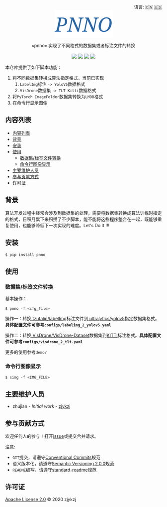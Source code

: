 <div align="right">
  语言:
    🇨🇳
  <a title="英语" href="./README.md">🇺🇸</a>
</div>

 <div align="center"><a title="" href="https://github.com/zjykzj/pnno"><img align="center" src="./imgs/PNNO.png"></a></div>

<p align="center">
  «pnno» 实现了不同格式的数据集或者标注文件的转换
<br>
<br>
  <a href="https://github.com/RichardLitt/standard-readme"><img src="https://img.shields.io/badge/standard--readme-OK-green.svg?style=flat-square"></a>
  <a href="https://conventionalcommits.org"><img src="https://img.shields.io/badge/Conventional%20Commits-1.0.0-yellow.svg"></a>
  <a href="http://commitizen.github.io/cz-cli/"><img src="https://img.shields.io/badge/commitizen-friendly-brightgreen.svg"></a>
  <a href="https://pypi.org/project/pnno/"><img src="https://img.shields.io/badge/PYPI-PNNO-brightgreen"></a>
</p>

本仓库提供了如下脚本功能：

1. 将不同数据集转换成算法指定格式。当前已实现
   1. `LabelImg`标注 `-> YoloV5`数据格式
   2. `VisDrone`数据集 `-> TLT Kitti`数据格式
2. 将`PyTorch ImageFolder`数据集转换为`LMDB`格式
3. 在命令行显示图像

## 内容列表

- [内容列表](#内容列表)
- [背景](#背景)
- [安装](#安装)
- [使用](#使用)
  - [数据集/标签文件转换](#数据集标签文件转换)
  - [命令行图像显示](#命令行图像显示)
- [主要维护人员](#主要维护人员)
- [参与贡献方式](#参与贡献方式)
- [许可证](#许可证)

## 背景

算法开发过程中经常会涉及到数据集的处理，需要将数据集转换成算法训练时指定的格式，日积月累下来积攒了不少脚本，能不能将这些程序整合在一起，既能够重复使用，也能够降低下一次实现的难度。Let's Do It !!!

## 安装

```
$ pip install pnno
```

## 使用

### 数据集/标签文件转换

基本操作：

```
$ pnno -f <cfg_file>
```

操作一：转换[ tzutalin/labelImg](https://github.com/tzutalin/labelImg)标注文件到[ ultralytics/yolov5](https://github.com/ultralytics/yolov5)指定数据集格式。**具体配置文件可参考`configs/labelimg_2_yolov5.yaml`**

操作二：转换[ VisDrone/VisDrone-Dataset](https://github.com/VisDrone/VisDrone-Dataset)数据集到[KITTI](http://www.cvlibs.net/datasets/kitti/eval_object.php?obj_benchmark=2d)标注格式。**具体配置文件可参考`configs/visdrone_2_tlt.yaml`**

更多的使用参考`demo/`

### 命令行图像显示

```
$ simg -f <IMG_FILE>
```

## 主要维护人员

* zhujian - *Initial work* - [zjykzj](https://github.com/zjykzj)

## 参与贡献方式

欢迎任何人的参与！打开[issue](https://github.com/zjykzj/pnno/issues)或提交合并请求。

注意:

* `GIT`提交，请遵守[Conventional Commits](https://www.conventionalcommits.org/en/v1.0.0-beta.4/)规范
* 语义版本化，请遵守[Semantic Versioning 2.0.0](https://semver.org)规范
* `README`编写，请遵守[standard-readme](https://github.com/RichardLitt/standard-readme)规范

## 许可证

[Apache License 2.0](LICENSE) © 2020 zjykzj